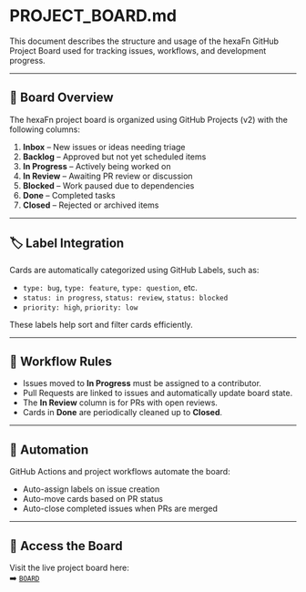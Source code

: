 <!--
SPDX-FileCopyrightText: 2025 Husamettin ARABACI
SPDX-License-Identifier: MIT
-->

# PROJECT_BOARD.md

This document describes the structure and usage of the hexaFn GitHub Project Board used for tracking issues, workflows, and development progress.

---

## 🧭 Board Overview

The hexaFn project board is organized using GitHub Projects (v2) with the following columns:

1. **Inbox** – New issues or ideas needing triage  
2. **Backlog** – Approved but not yet scheduled items  
3. **In Progress** – Actively being worked on  
4. **In Review** – Awaiting PR review or discussion  
5. **Blocked** – Work paused due to dependencies  
6. **Done** – Completed tasks  
7. **Closed** – Rejected or archived items  

---

## 🏷️ Label Integration

Cards are automatically categorized using GitHub Labels, such as:

- `type: bug`, `type: feature`, `type: question`, etc.
- `status: in progress`, `status: review`, `status: blocked`
- `priority: high`, `priority: low`

These labels help sort and filter cards efficiently.

---

## 🔄 Workflow Rules

- Issues moved to **In Progress** must be assigned to a contributor.
- Pull Requests are linked to issues and automatically update board state.
- The **In Review** column is for PRs with open reviews.
- Cards in **Done** are periodically cleaned up to **Closed**.

---

## 🔧 Automation

GitHub Actions and project workflows automate the board:

- Auto-assign labels on issue creation
- Auto-move cards based on PR status
- Auto-close completed issues when PRs are merged

---

## 🔗 Access the Board

Visit the live project board here:  
➡️ [`BOARD`](https://github.com/orgs/hTuneSys/projects/15/views/1)